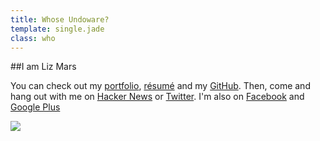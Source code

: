 ```yaml
---
title: Whose Undoware?
template: single.jade
class: who
---
```


##I am Liz Mars

You can check out my [portfolio](/portfolio/), [résumé](/cv/) and my [GitHub](https://www.github.com/undoware/). Then, come and hang out with me on [Hacker News](http://news.ycombinator.com) or [Twitter](http://twitter.com/undoware). I'm also on [Facebook](https://www.facebook.com/poppy.runcible) and [Google Plus](https://undoware.ca/articles/pluses-and-minuses/index.html)

<a href="/portfolio/"> <img src="https://undoware-cdn.appspot.com/raster/signature.png"> </a>

<link rel="me" href="https://plus.google.com/u/1/117975080165825944609"/>

